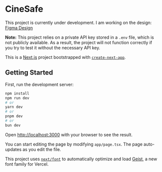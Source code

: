 # CineSafe

This project is currently under development. I am working on the design: [Figma Design](https://www.figma.com/design/j10hdTjQNBUvJuA1TodK6d/Untitled?node-id=0-1&t=wtjMMQJ4m2vmfYrA-1)

**Note:** This project relies on a private API key stored in a `.env` file, which is not publicly available. As a result, the project will not function correctly if you try to test it without the necessary API key.

This is a [Next.js](https://nextjs.org) project bootstrapped with [`create-next-app`](https://nextjs.org/docs/app/api-reference/cli/create-next-app).

## Getting Started

First, run the development server:

```bash
npm install 
npm run dev
# or
yarn dev
# or
pnpm dev
# or
bun dev
```

Open [http://localhost:3000](http://localhost:3000) with your browser to see the result.

You can start editing the page by modifying `app/page.tsx`. The page auto-updates as you edit the file.

This project uses [`next/font`](https://nextjs.org/docs/app/building-your-application/optimizing/fonts) to automatically optimize and load [Geist](https://vercel.com/font), a new font family for Vercel.

